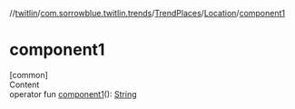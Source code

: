 //[twitlin](../../../index.md)/[com.sorrowblue.twitlin.trends](../../index.md)/[TrendPlaces](../index.md)/[Location](index.md)/[component1](component1.md)



# component1  
[common]  
Content  
operator fun [component1](component1.md)(): [String](https://kotlinlang.org/api/latest/jvm/stdlib/kotlin/-string/index.html)  



